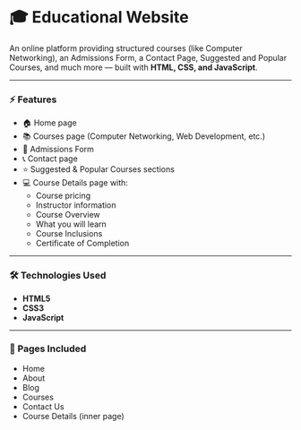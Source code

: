 # 🎓 Educational Website

An online platform providing structured courses (like Computer Networking), an Admissions Form, a Contact Page, Suggested and Popular Courses, and much more — built with **HTML, CSS, and JavaScript**.

---

### ⚡️ Features
- 🏠 Home page
- 📚 Courses page (Computer Networking, Web Development, etc.)
- 👥 Admissions Form
- 📞 Contact page
- ⭐ Suggested & Popular Courses sections
- 💻 Course Details page with:
  - Course pricing
  - Instructor information
  - Course Overview
  - What you will learn
  - Course Inclusions
  - Certificate of Completion

---

### 🛠️ Technologies Used
- **HTML5**
- **CSS3**
- **JavaScript**

---

### 📁 Pages Included
- Home
- About
- Blog
- Courses
- Contact Us
- Course Details (inner page)
